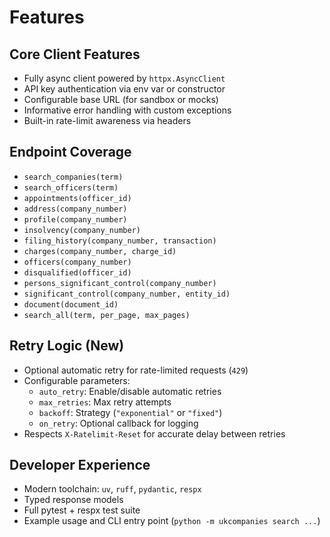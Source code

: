 # Features

## Core Client Features
- Fully async client powered by `httpx.AsyncClient`
- API key authentication via env var or constructor
- Configurable base URL (for sandbox or mocks)
- Informative error handling with custom exceptions
- Built-in rate-limit awareness via headers

## Endpoint Coverage
- `search_companies(term)`
- `search_officers(term)`
- `appointments(officer_id)`
- `address(company_number)`
- `profile(company_number)`
- `insolvency(company_number)`
- `filing_history(company_number, transaction)`
- `charges(company_number, charge_id)`
- `officers(company_number)`
- `disqualified(officer_id)`
- `persons_significant_control(company_number)`
- `significant_control(company_number, entity_id)`
- `document(document_id)`
- `search_all(term, per_page, max_pages)`

## Retry Logic (New)
- Optional automatic retry for rate-limited requests (`429`)
- Configurable parameters:
  - `auto_retry`: Enable/disable automatic retries
  - `max_retries`: Max retry attempts
  - `backoff`: Strategy (`"exponential"` or `"fixed"`)
  - `on_retry`: Optional callback for logging
- Respects `X-Ratelimit-Reset` for accurate delay between retries

## Developer Experience
- Modern toolchain: `uv`, `ruff`, `pydantic`, `respx`
- Typed response models
- Full pytest + respx test suite
- Example usage and CLI entry point (`python -m ukcompanies search ...`)